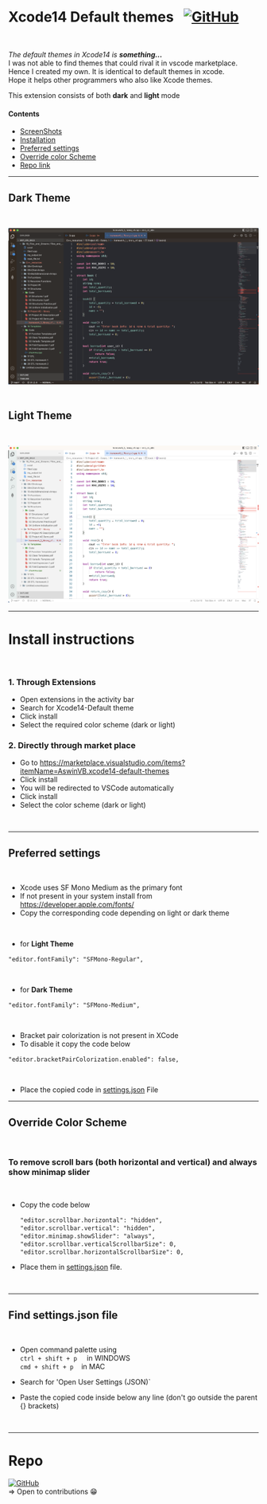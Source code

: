 # **Xcode14 Default themes** &nbsp; [![GitHub](https://img.shields.io/badge/github-%23121011.svg?style=for-the-badge&logo=github&logoColor=white)](https://github.com/vbaswin/Xcode14-VScode-Extension)
<br>

_The default themes in Xcode14 is __something...___  
I was not able to find themes that could rival it in vscode marketplace.  
Hence I created my own. It is identical to default themes in xcode.  
Hope it helps other programmers who also like Xcode themes.    

This extension consists of both **dark** and **light** mode

#### **Contents**

- [ScreenShots](#dark-theme)
- [Installation](#install-instructions)
- [Preferred settings](#preferred-settings)
- [Override color Scheme](#override-color-scheme)
- [Repo link](#repo)

<hr>


## **Dark Theme**
<br>

![Dark theme png](/dark.png)<br>
<br>

## **Light Theme**
<br>


![Light theme png](/light.png)


<hr>

# **Install instructions**
<br>

### **1. Through Extensions**

- Open extensions in the activity bar 
- Search for Xcode14-Default theme
- Click install
- Select the required color scheme (dark or light)

### **2. Directly through market place** 

- Go to https://marketplace.visualstudio.com/items?itemName=AswinVB.xcode14-default-themes
- Click install
- You will be redirected to VSCode automatically
- Click install 
- Select the color scheme (dark or light)


<br>
<hr>

## **Preferred settings**
<br>

- Xcode uses SF Mono Medium as the primary font 
- If not present in your system install from https://developer.apple.com/fonts/
- Copy the corresponding code depending on light or dark theme  
<br>

- for **Light Theme**
```
"editor.fontFamily": "SFMono-Regular",
``` 
<br>

- for **Dark Theme**
```
"editor.fontFamily": "SFMono-Medium",
``` 

<br>

- Bracket pair colorization is not present in XCode  
- To disable it copy the code below

```
"editor.bracketPairColorization.enabled": false, 
```
<br>

- Place the copied code in [settings.json](#find-settingsjson-file) File
<hr>


## **Override Color Scheme**
<br>

###  **To remove scroll bars (both horizontal and vertical) and always show minimap slider**
<br>

- Copy the code below

    ```
    "editor.scrollbar.horizontal": "hidden",
    "editor.scrollbar.vertical": "hidden",
    "editor.minimap.showSlider": "always",
    "editor.scrollbar.verticalScrollbarSize": 0,
    "editor.scrollbar.horizontalScrollbarSize": 0,
    ```
- Place them in [settings.json](#find-settingsjson-file) file.

<br>
<hr>

## **Find settings.json file**
<br>

- Open command palette using <br>
    ```ctrl + shift + p``` &nbsp; &nbsp; in WINDOWS<br>
    ```cmd + shift + p```  &nbsp; &nbsp;in MAC
- Search for 'Open User Settings (JSON)`  

- Paste the copied code inside below any line (don't go outside the parent {} brackets)

<br>


<hr>

# Repo

[![GitHub](https://img.shields.io/badge/github-%23121011.svg?style=for-the-badge&logo=github&logoColor=white)](https://github.com/vbaswin/Xcode14-VScode-Extension)
<br>
=> Open to contributions 😁
